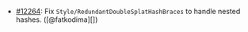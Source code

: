 * [#12264](https://github.com/rubocop/rubocop/pull/12264): Fix `Style/RedundantDoubleSplatHashBraces` to handle nested hashes. ([@fatkodima][])
